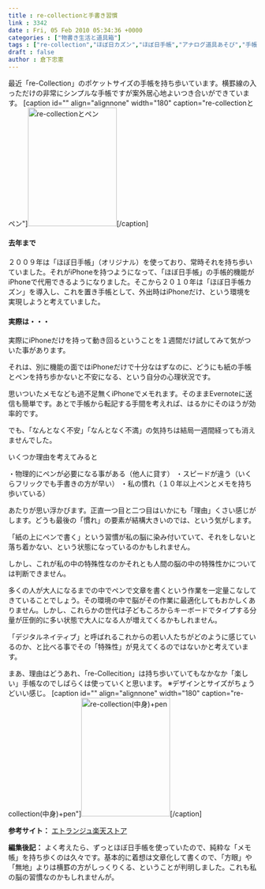 ```yaml
---
title : re-collectionと手書き習慣
link : 3342
date : Fri, 05 Feb 2010 05:34:36 +0000
categories : ["物書き生活と道具箱"]
tags : ["re-collection","ほぼ日カズン","ほぼ日手帳","アナログ道具あそび","手帳","手帳術","文房具"]
draft : false
author : 倉下忠憲
---
```


最近「re-Collection」のポケットサイズの手帳を持ち歩いています。横罫線の入っただけの非常にシンプルな手帳ですが案外居心地よいつき合いができています。
[caption id="" align="alignnone" width="180" caption="re-collectionとペン"]<img alt="re-collectionとペン" src="http://farm5.static.flickr.com/4036/4331225149_62baba9ef1_m.jpg" title="re-collectionとペン" width="180" height="240" />[/caption]
<h4>去年まで</h4>
２００９年は「ほぼ日手帳」（オリジナル）を使っており、常時それを持ち歩いていました。それがiPhoneを持つようになって、「ほぼ日手帳」の手帳的機能がiPhoneで代用できるようになりました。そこから２０１０年は「ほぼ日手帳カズン」を導入し、これを置き手帳として、外出時はiPhoneだけ、という環境を実現しようと考えていました。

<h4>実際は・・・</h4>
実際にiPhoneだけを持って動き回るということを１週間だけ試してみて気がついた事があります。

それは、別に機能の面ではiPhoneだけで十分なはずなのに、どうにも紙の手帳とペンを持ち歩かないと不安になる、という自分の心理状況です。

思いついたメモなども過不足無くiPhoneでメモれます。そのままEvernoteに送信も簡単です。あとで手帳から転記する手間を考えれば、はるかにそのほうが効率的です。

でも、「なんとなく不安」「なんとなく不満」の気持ちは結局一週間経っても消えませんでした。

いくつか理由を考えてみると

・物理的にペンが必要になる事がある（他人に貸す）
・スピードが違う（いくらフリックでも手書きの方が早い）
・私の慣れ（１０年以上ペンとメモを持ち歩いている）

あたりが思い浮かびます。正直一つ目と二つ目はいかにも「理由」くさい感じがします。どうも最後の「慣れ」の要素が結構大きいのでは、という気がします。

「紙の上にペンで書く」という習慣が私の脳に染み付いていて、それをしないと落ち着かない、という状態になっているのかもしれません。

しかし、これが私の中の特殊性なのかそれとも人間の脳の中の特殊性かについては判断できません。

多くの人が大人になるまでの中でペンで文章を書くという作業を一定量こなしてきていることでしょう。その環境の中で脳がその作業に最適化してもおかしくありません。しかし、これらかの世代は子どもころからキーボードでタイプする分量が圧倒的に多い状態で大人になる人が増えてくるかもしれません。

「デジタルネイティブ」と呼ばれるこれからの若い人たちがどのように感じているのか、と比べる事でその「特殊性」が見えてくるのではないかと考えています。

まあ、理由はどうあれ、「re-Collecition」は持ち歩いていてもなかなか「楽しい」手帳なのでしばらくは使っていくと思います。
※デザインとサイズがちょうどいい感じ。
[caption id="" align="alignnone" width="180" caption="re-collection(中身)+pen"]<img alt="re-collection(中身)+pen" src="http://farm5.static.flickr.com/4071/4331989908_9a60fd7149_m.jpg" title="re-collection(中身)+pen" width="180" height="240" />[/caption]

<strong>参考サイト：</strong>
<a href="http://www.rakuten.ne.jp/gold/etranger/">エトランジュ楽天ストア</a>
<div class="column">
<strong>編集後記：</strong>
よく考えたら、ずっとほぼ日手帳を使っていたので、純粋な「メモ帳」を持ち歩くのは久々です。基本的に着想は文章化して書くので、「方眼」や「無地」よりは横罫の方がしっくりくる、ということが判明しました。これも私の脳の習慣なのかもしれませんが。
</div>